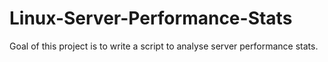 # Linux-Server-Performance-Stats
Goal of this project is to write a script to analyse server performance stats.
